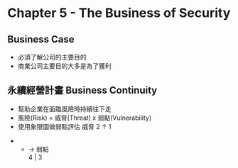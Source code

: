 # Chapter 5 - The Business of Security

## Business Case
+ 必須了解公司的主要目的
+ 商業公司主要目的大多是為了獲利

## 永續經營計畫 Business Continuity
+ 幫助企業在面臨風險時持續往下走
+ 風險(Risk) = 威脅(Threat) x 弱點(Vulnerability)
+ 使用象限圖做弱點評估
威脅
2 ↑ 1  
- - → 弱點  
4 | 3  
